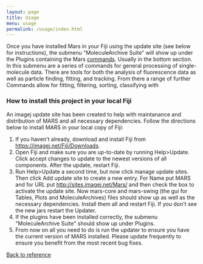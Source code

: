 ```yaml
---
layout: page
title: Usage
menu: usage
permalink: /usage/index.html
---
```

Once you have installed Mars in your Fiji using the update site (see below for instructions), the submenu "MoleculeArchive Suite" will show up under the Plugins containing the Mars [commands](../docs). Usually in the bottom section. In this submenu are a series of commands for general processing of single-molecule data. There are tools for both the analysis of fluorescence data as well as particle finding, fitting, and tracking. From there a range of further Commands allow for fitting, filtering, sorting, classifying with

### How to install this project in your local Fiji
An imagej update site has been created to help with maintanance and distribution of MARS and all necessary dependencies. Follow the directions below to install MARS in your local copy of Fiji:
1. If you haven't already, download and install Fiji from https://imagej.net/Fiji/Downloads.
1. Open Fiji and make sure you are up-to-date by running Help>Update. Click accept changes to update to the newest versions of all components. After the update, restart Fiji.
1. Run Help>Update a second time, but now click manage update sites. Then click Add update site to create a new entry. For Name put MARS and for URL put http://sites.imagej.net/Mars/ and then check the box to activate the update site. Now mars-core and mars-swing (the gui for Tables, Plots and MoleculeArchives) files should show up as well as the necessary dependencies. Install them all and restart Fiji. If you don't see the new jars restart the Updater.
1. If the plugins have been installed correctly, the submenu "MoleculeArchive Suite" should show up under Plugins.
1. From now on all you need to do is run the updater to ensure you have the current version of MARS installed. Please update frequently to ensure you benefit from the most recent bug fixes.

[Back to reference](#reference)
